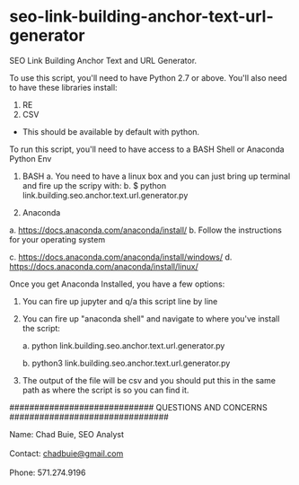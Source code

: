 # seo-link-building-anchor-text-url-generator
SEO Link Building Anchor Text and URL Generator. 

To use this script, you'll need to have Python 2.7 or above. You'll also need to have these libraries install:

1. RE
2. CSV

* This should be available by default with python. 

To run this script, you'll need to have access to a BASH Shell or Anaconda Python Env

1. BASH
  a. You need to have a linux box and you can just bring up terminal and fire up the scripy with:
  b. $ python link.building.seo.anchor.text.url.generator.py
  

2. Anaconda 

  a. https://docs.anaconda.com/anaconda/install/
  b. Follow the instructions for your operating system
  
  c. https://docs.anaconda.com/anaconda/install/windows/
  d. https://docs.anaconda.com/anaconda/install/linux/
  
   Once you get Anaconda Installed, you have a few options:
   
   1. You can fire up jupyter and q/a this script line by line 
   
   2. You can fire up "anaconda shell" and navigate to where you've install the script:
   
       a. python link.building.seo.anchor.text.url.generator.py
       
       b. python3 link.building.seo.anchor.text.url.generator.py
       
   
   3. The output of the file will be csv and you should put this in the same path as where the script is so you can find it. 
   
   
  ############################# QUESTIONS AND CONCERNS ################################
  
  Name: Chad Buie, SEO Analyst
  <br />
  <br />
  Contact: chadbuie@gmail.com
  <br />
  <br />
  Phone: 571.274.9196
